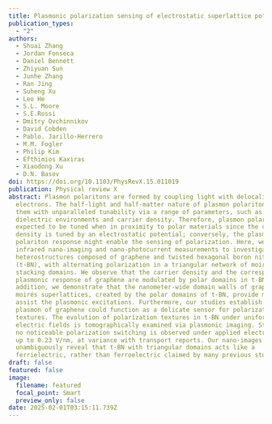```yaml
---
title: Plasmonic polarization sensing of electrostatic superlattice potentials
publication_types:
  - "2"
authors:
  - Shuai Zhang
  - Jordan Fonseca
  - Daniel Bennett
  - Zhiyuan Sun
  - Junhe Zhang
  - Ran Jing
  - Suheng Xu
  - Leo He
  - S.L. Moore
  - S.E.Rossi
  - Dmitry Ovchinnikov
  - David Cobden
  - Pablo. Jarillo-Herrero
  - M.M. Fogler
  - Philip Kim
  - Efthimios Kaxiras
  - Xiaodong Xu
  - D.N. Basov
doi: https://doi.org/10.1103/PhysRevX.15.011019
publication: Physical review X
abstract: Plasmon polaritons are formed by coupling light with delocalized
  electrons. The half-light and half-matter nature of plasmon polaritons endows
  them with unparalleled tunability via a range of parameters, such as
  dielectric environments and carrier density. Therefore, plasmon polaritons are
  expected to be tuned when in proximity to polar materials since the carrier
  density is tuned by an electrostatic potential; conversely, the plasmon
  polariton response might enable the sensing of polarization. Here, we use
  infrared nano-imaging and nano-photocurrent measurements to investigate
  heterostructures composed of graphene and twisted hexagonal boron nitride
  (t-BN), with alternating polarization in a triangular network of moiré
  stacking domains. We observe that the carrier density and the corresponding
  plasmonic response of graphene are modulated by polar domains in t-BN. In
  addition, we demonstrate that the nanometer-wide domain walls of graphene
  moirés superlattices, created by the polar domains of t-BN, provide momenta to
  assist the plasmonic excitations. Furthermore, our studies establish that the
  plasmon of graphene could function as a delicate sensor for polarization
  textures. The evolution of polarization textures in t-BN under uniform
  electric fields is tomographically examined via plasmonic imaging. Strikingly,
  no noticeable polarization switching is observed under applied electric fields
  up to 0.23 V/nm, at variance with transport reports. Our nano-images
  unambiguously reveal that t-BN with triangular domains acts like a
  ferrielectric, rather than ferroelectric claimed by many previous studies.
draft: false
featured: false
image:
  filename: featured
  focal_point: Smart
  preview_only: false
date: 2025-02-01T03:15:11.739Z
---
```

